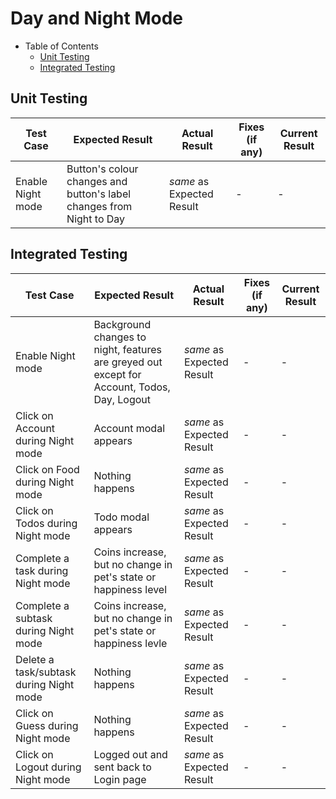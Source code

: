 # Day and Night Mode

- Table of Contents
  - [Unit Testing](#unit-testing)
  - [Integrated Testing](#integrated-testing)

## Unit Testing

| Test Case                               | Expected Result                                                                              | Actual Result             | Fixes (if any) | Current Result |
|-----------------------------------------|----------------------------------------------------------------------------------------------|---------------------------|----------------|----------------|
| Enable Night mode                       | Button's colour changes and button's label changes from Night to Day  | _same_ as Expected Result | -              | -              |

## Integrated Testing

| Test Case                               | Expected Result                                                                              | Actual Result             | Fixes (if any) | Current Result |
|-----------------------------------------|----------------------------------------------------------------------------------------------|---------------------------|----------------|----------------|
| Enable Night mode                       | Background changes to night, features are greyed out except for Account, Todos, Day, Logout  | _same_ as Expected Result | -              | -              |
| Click on Account during Night mode      | Account modal appears                                                                        | _same_ as Expected Result | -              | -              |
| Click on Food during Night mode         | Nothing happens                                                                              | _same_ as Expected Result | -              | -              |
| Click on Todos during Night mode        | Todo modal appears                                                                           | _same_ as Expected Result | -              | -              |
| Complete a task during Night mode       | Coins increase, but no change in pet's state or happiness level                              | _same_ as Expected Result | -              | -              |
| Complete a subtask during Night mode    | Coins increase, but no change in pet's state or happiness levle                              | _same_ as Expected Result | -              | -              |
| Delete a task/subtask during Night mode | Nothing happens                                                                              | _same_ as Expected Result | -              | -              |
| Click on Guess during Night mode        | Nothing happens                                                                              | _same_ as Expected Result | -              | -              |
| Click on Logout during Night mode       | Logged out and sent back to Login page                                                       | _same_ as Expected Result | -              | -              |        |                |
